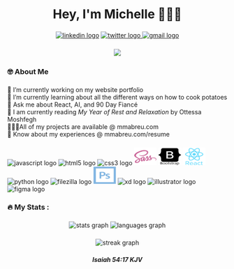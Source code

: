 
###

<h1 align="center">Hey, I'm Michelle 👋🕺🏽</h1>

###

<div align="center">
  <a href="https://www.linkedin.com/in/michelle-abreu/"><img src="https://img.shields.io/static/v1?message=LinkedIn&logo=linkedin&label=&color=0077B5&logoColor=white&labelColor=&style=for-the-badge" height="25" alt="linkedin logo"/></a>
    <a href="https://twitter.com/abreummichelle"><img src="https://img.shields.io/static/v1?message=Twitter&logo=twitter&label=&color=1DA1F2&logoColor=white&labelColor=&style=for-the-badge" height="25" alt="twitter logo"  />
  <a href="mailto:mabreu177@gmail.com?Subject=Hey%21%20%5BGithub%5D&Body=Hey%20Michelle%2C%0A%0AI%20hope%20this%20email%20finds%20you%20well.%20I%20wanted%20to%20touch%20base%20with%20you%20and%20express%20my%20interest%20in%20connecting%20further.%20I%20would%20love%20to%20discuss%20%5Breason%20for%20contact%5D%20and%20explore%20ways%20in%20which%20we%20can%20collaborate%20or%20work%20together.%0A%0AIf%20you%27re%20available%2C%20I%20would%20be%20happy%20to%20schedule%20a%20call%20or%20virtual%20meeting%20at%20your%20convenience.%20Please%20let%20me%20know%20if%20this%20is%20something%20that%20interests%20you%2C%20and%20we%20can%20coordinate%20a%20time%20that%20works%20for%20us%20both.%0A%0AIn%20the%20meantime%2C%20if%20you%20have%20any%20questions%20or%20would%20like%20to%20learn%20more%20about%20my%20background%20and%20experience%2C%20please%20feel%20free%20to%20visit%20my%20%5Bwebsite/portfolio/LinkedIn%20profile%5D%2C%20which%20I%20have%20linked%20for%20your%20convenience.%0A%0AThank%20you%20for%20your%20time%2C%20and%20I%20look%20forward%20to%20hearing%20back%20from%20you%20soon.%0A%0ABest%20regards%2C%0A%5BYour%20Name%5D"><img src="https://img.shields.io/static/v1?message=Gmail&logo=gmail&label=&color=D14836&logoColor=white&labelColor=&style=for-the-badge" height="25" alt="gmail logo"/></a>
</div>

###

<div align="center">
  <img src="https://visitor-badge.laobi.icu/badge?page_id=miabreu.miabreu&"  />
</div>

###


<h3 align="left">🤓  About Me</h3>

###

<p align="left">🔭 I’m currently working on my website portfolio <br>🌱 I’m currently learning about all the different ways on how to cook potatoes<br>💬 Ask me about React, AI, and 90 Day Fiancé<br>📖 I am currently reading <i>My Year of Rest and Relaxation</i> by Ottessa Moshfegh<br>👩🏽‍💻All of my projects are available @ mmabreu.com<br>📄 Know about my experiences @ mmabreu.com/resume</p>

###

<div align="left">
  <img src="https://cdn.jsdelivr.net/gh/devicons/devicon/icons/javascript/javascript-original.svg" height="40" width="52" alt="javascript logo"  />
  <img src="https://cdn.jsdelivr.net/gh/devicons/devicon/icons/html5/html5-original.svg" height="40" width="52" alt="html5 logo"  />
  <img src="https://cdn.jsdelivr.net/gh/devicons/devicon/icons/css3/css3-original.svg" height="40" width="52" alt="css3 logo"  />
  <img src="https://raw.githubusercontent.com/devicons/devicon/master/icons/sass/sass-original.svg" height="40" width="52" alt="sass logo"  />
  <img src="https://raw.githubusercontent.com/devicons/devicon/master/icons/bootstrap/bootstrap-plain-wordmark.svg" height="40" width="52" alt="bootstrap logo"  />
  <img src="https://raw.githubusercontent.com/devicons/devicon/master/icons/react/react-original-wordmark.svg" height="40" width="52" alt="react logo"  />
  <img src="https://cdn.jsdelivr.net/gh/devicons/devicon/icons/python/python-original.svg" height="40" width="52" alt="python logo"  />
  <img src="https://cdn.jsdelivr.net/gh/devicons/devicon/icons/filezilla/filezilla-plain.svg" height="40" width="52" alt="filezilla logo"  />
  <img src="https://raw.githubusercontent.com/devicons/devicon/master/icons/photoshop/photoshop-line.svg" alt="photoshop" height="40" width="52" alt="photoshop logo" />
  <img src="https://cdn.worldvectorlogo.com/logos/adobe-xd.svg" height="40" width="52" alt="xd logo"/>
  <img src="https://www.vectorlogo.zone/logos/adobe_illustrator/adobe_illustrator-icon.svg" height="40" width="52" alt="illustrator logo"/>
  <img src="https://www.vectorlogo.zone/logos/figma/figma-icon.svg" height="40" width="52" alt="figma logo"  />
</div>

###

<h3 align="left">🔥   My Stats :</h3>

###

<div align="center">
  <img src="https://github-readme-stats.vercel.app/api?username=miabreu&theme=solarized-dark&show_icons=true&hide_border=true&count_private=true" height="150" alt="stats graph"  />
  <img src="https://github-readme-stats.vercel.app/api/top-langs/?username=miabreu&theme=solarized-dark&show_icons=true&hide_border=true&layout=compact" height="150" alt="languages graph"  />
</div>
  
###

<div align="center">
  <img src="https://github-readme-streak-stats.herokuapp.com/?user=miabreu&theme=solarized-dark&hide_border=true" height="220" alt="streak graph"  />
</div>

  
###

<h5 align="center">Isaiah 54:17 KJV</h5>

